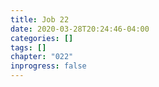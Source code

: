 ```yaml
---
title: Job 22
date: 2020-03-28T20:24:46-04:00
categories: []
tags: []
chapter: "022"
inprogress: false
---
```


